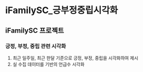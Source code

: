 # iFamilySC_긍부정중립시각화
## iFamilySC 프로젝트
### 긍정, 부정, 중립 관련 시각화
1. 최근 일주일, 최근 한달 기준으로 긍정, 부정, 중립을 시각화하여 제시
2. 실 수집 데이터를 기반의 언급수 시각화
